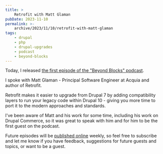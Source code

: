 ```yaml
---
title: >
    Retrofit with Matt Glaman
pubDate: 2023-11-10
permalink: >-
    archive/2023/11/10/retrofit-with-matt-glaman
tags:
    - drupal
    - php
    - drupal-upgrades
    - podcast
    - beyond-blocks
---
```


Today, I released [the first episode of the "Beyond Blocks" podcast]({{site.url}}/podcast/1-retrofit).

I spoke with Matt Glaman - Principal Software Engineer at Acquia and author of Retrofit.

Retrofit makes it easier to upgrade from Drupal 7 by adding compatibility layers to run your legacy code within Drupal 10 - giving you more time to port it to the modern approaches and standards.

I've been aware of Matt and his work for some time, including his work on Drupal Commerce, so it was great to speak with him and for him to be the first guest on the podcast.

Future episodes will be [published online]({{site.url}}/podcast) weekly, so feel free to subscribe and let me know if you have feedback, suggestions for future guests and topics, or want to be a guest.
